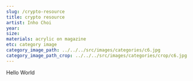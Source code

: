 ```yaml
---
slug: /crypto-resource
title: crypto resource
artist: Inho Choi
year:
size:
materials: acrylic on magazine
etc: category image
category_image_path: ../../../src/images/categories/c6.jpg
category_image_path_crop: ../../../src/images/categories/crop/c6.jpg
---
```


Hello World